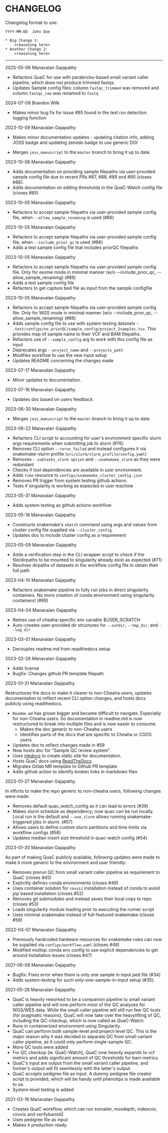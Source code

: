 # CHANGELOG

Changelog format to use:

```
YYYY-MM-DD  John Doe

* Big Change 1:
    <reasoning here>
* Another Change 2:
    <reasoning here>
```
---

2025-05-06  Manavalan Gajapathy

- Refactors QuaC for use with parabricks-based small variant caller pipeline, which does not produce trimmed fastqs.
- Updates Sample config files: column `fastqc_trimmed` was removed and column `fastqc_raw` was renamed to `fastq`


2024-07-08  Brandon Wilk

* Makes minor bug fix for issue #95 found in the test run detection logging function

2023-10-09  Manavalan Gajapathy

- Makes minor documentation updates - updating citation info, adding JOSS badge and updating zenodo badge to use generic
  DOI

* Merges `joss_manuscript` to the `master` branch to bring it up to date.

2023-10-06  Manavalan Gajapathy

* Adds documentation on providing sample filepaths via user-provided sample config file due to recent PRs #87, #88, #89
  and #90 (closes #86).
* Adds documentation on editing thresholds in the QuaC-Watch config file (closes #85)

2023-10-05  Manavalan Gajapathy

* Refactors to accept sample filepaths via user-provided sample config file, when `--allow_sample_renaming` is used (#86)

2023-10-05  Manavalan Gajapathy

* Refactors to accept sample filepaths via user-provided sample config file, when `--include_prior_qc` is used (#86)
* Adds a test sample config file that includes priorQC filepaths

2023-10-05  Manavalan Gajapathy

* Refactors to accept sample filepaths via user-provided sample config file. Only for exome mode in minimal manner (w/o
  --include_prior_qc, --allow_sample_renaming) (#86)
* Adds a test sample config file
* Refactors to get capture bed file as input from the sample configfile

2023-10-05  Manavalan Gajapathy

* Refactors to accept sample filepaths via user-provided sample config file. Only for WGS mode in minimal manner (w/o
  --include_prior_qc, --allow_sample_renaming) (#86)
* Adds sample config file to use with system testing datasets -
  `.test/configs/no_priorQC/sample_config/project_2samples.tsv`. This provides map of sample name to their VCF and BAM
  filepaths.
* Refactors use of `--sample_config` arg to work with this config file as input
* Deprecates args `--project_name` and `--projects_path`
* Modifies workflow to use the new input setup
* Updates README concerning the changes made

2023-07-17  Manavalan Gajapathy

* Minor updates to documentation.


2023-07-16  Manavalan Gajapathy

* Updates doc based on users feedback. 


2023-06-30  Manavalan Gajapathy

* Merges `joss_manuscript` to the `master` branch to bring it up to date. 


2023-06-22  Manavalan Gajapathy

* Refactors CLI script to accounting for user's environment specific slurm args requirements when submitting job to
  slurm (#76)
* Removes CLI option `--rerun_failed` and instead configures it via snakemake-slurm profile
  (`src/slurm/slurm_profile/config.yaml`)
* Removes `--subtasks_slurm option` and `--snakemake_slurm` as they were redundant
* Checks if tool dependencies are available in user environment.
* Adds `time` resource to `configs/snakemake_cluster_config.json`
* Removes PR trigger from system testing github actions.
* Tests if singularity is working as expected in user machine


2023-05-31  Manavalan Gajapathy

* Adds system testing as github actions workflow


2023-05-18  Manavalan Gajapathy

* Constructs snakemake's `sbatch` command using args and values from cluster config file supplied via
  `--cluster_config`.
* Updates doc to include cluster config as a requirement


2023-05-09  Manavalan Gajapathy

* Adds a verification step in the CLI wrapper script to check if the file/dirpaths to be mounted to singularity already
  exist as expected (#71)
* Resolves dirpaths of datasets in the workflow config file to obtain their full path

2023-04-10  Manavalan Gajapathy

* Refactors snakemake pipeline to fully run jobs in direct singularity containers. No more creation of conda environment
  using singularity containers! (#69)


2023-04-04  Manavalan Gajapathy

* Retires use of cheaha-specific env variable $USER_SCRATCH
* Auto-creates user-provided dir structures for `--outdir`, `--tmp_dir`, and `--log_dir`


2023-03-01  Manavalan Gajapathy

* Decouples readme.md from readthedocs setup


2023-02-28  Manavalan Gajapathy

* Adds license
* Bugfix: Changes github PR template filepath


2023-01-31  Manavalan Gajapathy

Restructures the docs to make it clearer to non-Cheaha users, updates documentation to reflect recent CLI option
changes, and hosts docs publicly using readthedocs.

* `Readme.md` has grown bigger and became difficult to navigate. Especially for non-Cheaha users. So documentation in
  readme.md is now restructured to break into multiple files and is now easier to consume.
     * Makes the doc generic to non-Cheaha users
     * Identifies parts of the docs that are specific to Cheaha or CGDS users
* Updates doc to reflect changes made in #59 
* Now hosts doc for "Sample QC review system".
* Uses [mkdocs](https://www.mkdocs.org/) to create static site for documentation.
* Hosts QuaC docs using [ReadTheDocs](https://readthedocs.org/) 
* Migrates Gitlab MR template to Github PR template
* Adds github action to identify broken links in markdown files


2023-01-27  Manavalan Gajapathy

In efforts to make the repo generic to non-cheaha users, following changes were made:

* Removes default quac_watch_config as it can lead to errors (#39)
* Makes slurm schedule as dependency; now quac can be run locally. Local run is the default and `--use_slurm` allows
  running snakemake-triggered jobs in slurm. (#57)
* Allows users to define custom slurm partitions and time limits via workflow configs (#58)
* Updates median insert size threshold in quac-watch config (#54)

2023-01-20  Manavalan Gajapathy

As part of making QuaC publicly available, following updates were made to make it more generic to the environment and
user friendly:

* Removes prerun QC from small variant caller pipeline as requirement to QuaC (closes #45)
* Explicitly defines conda environments (closes #49)
* Uses container solution for `covviz` installation instead of conda to avoid pip based installation (closes #52)
* Removes git submodules and instead saves their local copy to repo (closes #53)
* Loads singularity module loading prior to executing the runner script
* Uses minimal snakemake instead of full-featured snakemake (closes #56)


2022-04-07  Manavalan Gajapathy

* Previously hardcoded hardware resources for snakemake rules can now be supplied via `configs/workflow.yaml` (closes
  #48)
* Modified multiqc conda env config to use explicit dependencies to get around installation issues (closes #47)


2021-06-08  Manavalan Gajapathy

* Bugfix: Fixes error when there is only one sample in input ped file (#34)
* Adds system-testing for such only-one-sample-in-input setup (#35).


2021-05-28  Manavalan Gajapathy

* QuaC is heavily reworked to be a companion pipeline to small variant caller pipeline and will now perform most of the
  QC analyses for WGS/WES data. While the small caller pipeline will still run few QC tools (for pragmatic reasons),
  QuaC will now take over the heavylifting of QC, including the QC-checkup, which is now called as QuaC-Watch.
* Runs in containerized environment using Singularity.
* QuaC can perform both sample-level and project-level QC. This is the major reason why it was decided to separate QC
  from small-variant caller pipeline, as it could only perform single-sample QC.
* More QC tools were added
* For QC checkup (ie. QuaC-Watch), QuaC now heavily expands to vcf metrics and adds significant amount of QC thresholds
  for bam metrics.
* QuaC's input are output from the small variant caller pipeline, and former's output will fit seemlessly with the
  latter's output.
* QuaC accepts pedigree file as input. A dummy pedigree file creator script is provided, which will be handy until
  phenotips is made available to us.
* System-level testing is added


2021-03-16  Manavalan Gajapathy

* Creates QuaC workflow, which can run somalier, mosdepth, indexcov, covviz and verifybamid2
* Uses pedigree file as input
* Makes it production ready.
